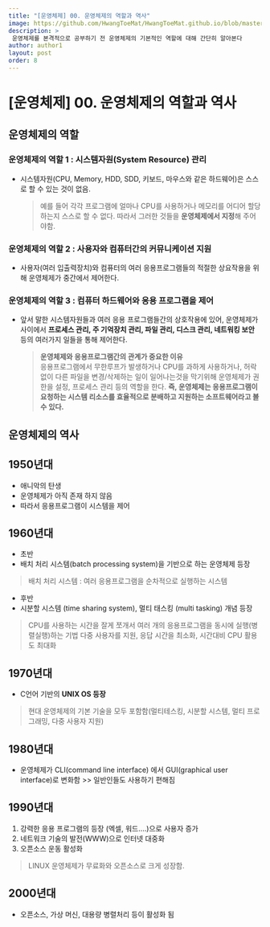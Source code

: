 ```yaml
---
title: "[운영체제] 00. 운영체제의 역할과 역사"
image: https://github.com/HwangToeMat/HwangToeMat.github.io/blob/master/Computer-Science/image/OS/00/img.png?raw=true
description: >
 운영체제를 본격적으로 공부하기 전 운영체제의 기본적인 역할에 대해 간단히 알아본다
author: author1
layout: post
order: 8
---
```

# [운영체제] 00. 운영체제의 역할과 역사

## 운영체제의 역할

### 운영체제의 역할 1 : 시스템자원(System Resource) 관리

* 시스템자원(CPU, Memory, HDD, SDD, 키보드, 마우스와 같은 하드웨어)은 스스로 할 수 있는 것이 없음.
  > 예를 들어 각각 프로그램에 얼마나 CPU를 사용하거나 메모리를 어디어 할당하는지 스스로 할 수 없다.
  > 따라서 그러한 것들을 **운영체제에서 지정**해 주어야함.
  
### 운영체제의 역할 2 : 사용자와 컴퓨터간의 커뮤니케이션 지원

* 사용자(여러 입출력장치)와 컴퓨터의 여러 응용프로그램들의 적절한 상요작용을 위해 운영체제가 중간에서 제어한다.

### 운영체제의 역할 3 : 컴퓨터 하드웨어와 응용 프로그램을 제어

* 앞서 말한 시스템자원들과 여러 응용 프로그램들간의 상호작용에 있어, 운영체제가 사이에서 **프로세스 관리, 주 기억장치 관리, 
파일 관리, 디스크 관리, 네트워킹 보안** 등의 여러가지 일들을 통해 제어한다.
  > **운영체제와 응용프로그램간의 관계가 중요한 이유**<br>
  > 응용프로그램에서 무한루프가 발생하거나 CPU를 과하게 사용하거나, 허락없이 다른 파일을 변경/삭제하는 일이 일어나는것을 막기위해
  > 운영체제가 권한을 설정, 프로세스 관리 등의 역할을 한다.
  > **즉, 운영체제는 응용프로그램이 요청하는 시스템 리소스를 효율적으로 분배하고 지원하는 소프트웨어라고 볼 수 있다.**

## 운영체제의 역사

## 1950년대

* 애니악의 탄생
* 운영체제가 아직 존재 하지 않음
* 따라서 응용프로그램이 시스템을 제어

## 1960년대

* 초반
 * 배치 처리 시스템(batch processing system)을 기반으로 하는 운영체제 등장
  > 배치 처리 시스템 : 여러 응용프로그램을 순차적으로 실행하는 시스템
* 후반
 * 시분할 시스템 (time sharing system), 멀티 태스킹 (multi tasking) 개념 등장
  > CPU를 사용하는 시간을 잘게 쪼개서 여러 개의 응용프로그램을 동시에 실행(병렬실행)하는 기법
  > 다중 사용자를 지원, 응답 시간을 최소화, 시간대비 CPU 활용도 최대화

## 1970년대

* C언어 기반의 **UNIX OS 등장**
 > 현대 운영체제의 기본 기술을 모두 포함함(멀티테스킹, 시분할 시스템, 멀티 프로그래밍, 다중 사용자 지원)

## 1980년대

* 운영체제가 CLI(command line interface) 에서 GUI(graphical user interface)로 변화함 >> 일반인들도 사용하기 편해짐

## 1990년대

1. 강력한 응용 프로그램의 등장 (엑셀, 워드....)으로 사용자 증가
2. 네트워크 기술의 발전(WWW)으로 인터넷 대중화
3. 오픈소스 운동 활성화
 > LINUX 운영체제가 무료화와 오픈소스로 크게 성장함.
 
## 2000년대

* 오픈소스, 가상 머신, 대용량 병렬처리 등이 활성화 됨


